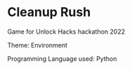 # Cleanup Rush

Game for Unlock Hacks hackathon 2022

Theme: Environment

Programming Language used: Python
